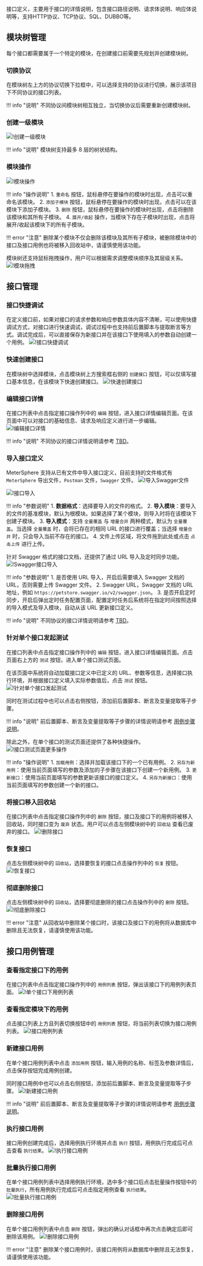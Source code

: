 接口定义，主要用于接口的详情说明，包含接口路径说明、请求体说明、响应体说明等，支持HTTP协议、TCP协议、SQL、DUBBO等。

## 模块树管理
每个接口都需要属于一个特定的模块，在创建接口前需要先规划并创建模块树。

### 切换协议
在模块树左上方的协议切换下拉框中，可以选择支持的协议进行切换，展示该项目下不同协议的接口列表。

!!! info "说明"
    不同协议间模块树相互独立，当切换协议后需要重新创建模块树。

### 创建一级模块
![!创建一级模块](../../img/api/创建一级模块.png)

!!! info "说明"
    模块树支持最多 8 层的树状结构。

### 模块操作
![!模块操作](../../img/api/模块操作.png)

!!! info "操作说明"
    1. `重命名` 按钮，鼠标悬停在要操作的模块时出现，点击可以重命名该模块。
    2. `添加子模块` 按钮，鼠标悬停在要操作的模块时出现，点击可以在该模块下添加子模块。
    3. `删除` 按钮，鼠标悬停在要操作的模块时出现，点击将删除该模块和其所有子模块。
    4. `展开/收起` 操作，当模块下存在子模块时出现，点击将展开/收起该模块下的所有子模块。

!!! error "注意"
    删除某个模块不仅会删除该模块及其所有子模块，被删除模块中的接口及接口用例也将被移入回收站中，请谨慎使用该功能。

模块树还支持鼠标拖拽操作，用户可以根据需求调整模块顺序及其层级关系。
![!模块拖拽](../../img/api/模块拖拽.gif)

## 接口管理

### 接口快捷调试 
在定义接口前，如果对接口的请求参数和响应参数具体内容不清晰，可以使用快捷调试方式，对接口进行快速调试，调试过程中也支持前后置脚本与提取断言等方式。调试完成后，可以直接保存为新接口并在该接口下使用填入的参数自动创建一个用例。
![!接口快捷调试](../../img/api/接口快捷调试.gif)

### 快速创建接口
在模块树中选择模块，点击模块树上方搜索框右侧的 `创建接口` 按钮，可以仅填写接口基本信息，在该模块下快速创建接口。
![!快速创建接口](../../img/api/快速创建接口.gif)

### 编辑接口详情
在接口列表中点击指定接口操作列中的 `编辑` 按钮，进入接口详情编辑页面。在该页面中可以对接口的基础信息、请求及响应定义进行进一步编辑。
![!编辑接口详情](../../img/api/编辑接口详情.gif)

!!! info "说明"
    不同协议的接口详情说明请参考 [TBD](TBD)。

### 导入接口定义
MeterSphere 支持从已有文件中导入接口定义，目前支持的文件格式有 `MeterSphere` 导出文件，`Postman` 文件，`Swagger` 文件。
![!导入Swagger文件](../../img/api/导入Swagger文件.gif)

![!接口导入](../../img/api/接口导入.gif)

!!! info "参数说明"
    1. **数据格式**：选择要导入的文件的格式。
    2. **导入模块**：要导入的文件的基准模块，默认为根模块。如果选择了某个模块，则导入时将在该模块下创建子模块。
    3. **导入模式**：支持 `全量覆盖` 与 `增量合并` 两种模式，默认为 `全量覆盖`。当选择 `全量覆盖` 时，会将已存在的相同 URL 的接口进行覆盖；当选择 `增量合并` 时，只会导入当前不存在的接口。
    4. 文件上传区域，将文件拖到此处或点击 `点击上传` 进行上传。

针对 Swagger 格式的接口文档，还提供了通过 URL 导入及定时同步功能。
![!Swagger接口导入](../../img/api/Swagger接口导入.png)

!!! info "参数说明"
    1. 是否使用 URL 导入，开启后需要填入 Swagger 文档的 URL，否则需要上传 Swagger 文件。
    2. Swagger URL，Swagger 文档的 URL 地址，例如 `https://petstore.swagger.io/v2/swagger.json`。
    3. 是否开启定时同步，开启后弹出定时任务配置页面，配置定时任务后系统将在指定时间按照选择的导入模式及导入模块，自动从该 URL 更新接口定义。


!!! info "说明"
    不同协议的接口详情说明请参考 [TBD](TBD)。

### 针对单个接口发起测试
在接口列表中点击指定接口操作列中的 `编辑` 按钮，进入接口详情编辑页面。点击页面右上方的 `测试` 按钮，进入单个接口测试页面。

在该页面中系统将自动加载接口定义中已定义的 URL、参数等信息，选择接口执行环境，并根据接口定义填入实际参数值后，点击 `测试` 按钮。
![!针对单个接口发起测试](../../img/api/针对单个接口发起测试.gif)

同时在测试过程中也可以点击右侧按钮，添加前后置脚本、断言及变量提取等子步骤。

!!! info "说明"
    前后置脚本、断言及变量提取等子步骤的详情说明请参考 [用例步骤说明](./api_step.md#_1)。

除此之外，在单个接口的测试页面还提供了各种快捷操作。
![!接口测试页面更多操作](../../img/api/接口测试页面更多操作.png)

!!! info "操作说明"
    1. `加载用例`：选择并加载该接口下的一个已有用例。
    2. `另存为新用例`：使用当前页面填写的参数及添加的子步骤在该接口下创建一个新用例。
    3. `更新接口`：使用当前页面填写的参数更新该接口的接口定义。
    4. `另存为新接口`：使用当前页面填写的参数创建一个新的接口。

### 将接口移入回收站
在接口列表中点击指定接口操作列中的 `删除` 按钮，接口及接口下的用例将被移入回收站，同时接口变为 `废弃` 状态。用户可以点击左侧模块树中的 `回收站` 查看已废弃的接口。
![!删除接口](../../img/api/删除接口.gif)

### 恢复接口
点击左侧模块树中的 `回收站`，选择要恢复的接口点击操作列中的 `恢复` 按钮。
![!恢复接口](../../img/api/恢复接口.gif)

### 彻底删除接口
点击左侧模块树中的 `回收站`，选择要彻底删除的接口点击操作列中的 `删除` 按钮。
![!彻底删除接口](../../img/api/彻底删除接口.gif)

!!! error "注意"
    从回收站中删除某个接口时，该接口及接口下的用例将从数据库中删除且无法恢复，请谨慎使用该功能。

## 接口用例管理

### 查看指定接口下的用例
在接口列表中点击指定接口操作列中的 `用例列表` 按钮，弹出该接口下的用例列表页面。
![!单个接口下用例列表](../../img/api/单个接口下用例列表.gif)

### 查看指定模块下的用例
点击接口列表上方且列表切换按钮中的 `用例列表` 按钮，将当前列表切换为接口用例列表。
![!接口用例列表](../../img/api/接口用例列表.png)

### 新建接口用例
在单个接口用例列表中点击 `添加用例` 按钮，输入用例的名称、标签及参数详情后，点击保存按钮完成用例创建。

同时接口用例中也可以点击右侧按钮，添加前后置脚本、断言及变量提取等子步骤。
![!新建接口用例](../../img/api/新建接口用例.gif)

!!! info "说明"
    前后置脚本、断言及变量提取等子步骤的详情说明请参考 [用例步骤说明](./api_step.md#_1)。

### 执行接口用例
接口用例创建完成后，选择用例执行环境并点击 `执行` 按钮，用例执行完成后可点击查看 `执行结果`。
![!执行接口用例](../../img/api/执行接口用例.gif)

### 批量执行接口用例
在单个接口用例列表中选择用例执行环境，选中多个接口后点击批量操作按钮中的 `批量执行`，所有用例执行完成后可点击指定用例查看 `执行结果`。
![!批量执行接口用例](../../img/api/批量执行接口用例.gif)

### 删除接口用例
在单个接口用例列表中点击 `删除` 按钮，弹出的确认对话框中再次点击确定后即可删除该用例。
![!删除接口用例](../../img/api/删除接口用例.gif)

!!! error "注意"
    删除某个接口用例时，该接口用例将从数据库中删除且无法恢复，请谨慎使用该功能。